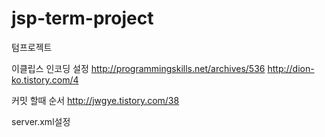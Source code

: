 # jsp-term-project

텀프로젝트

이클립스 인코딩 설정
http://programmingskills.net/archives/536
http://dion-ko.tistory.com/4


커밋 할때 순서
http://jwgye.tistory.com/38


server.xml설정
<Context docBase="jsp_project" path="/jsp_project" reloadable="true" source="org.eclipse.jst.jee.server:jsp_project">
      <Resource auth="Container" driverClassName="org.mariadb.jdbc.Driver"
      maxIdle="30" maxTotal="100" maxWaitMillis="10000" name="jdbc/test" password="1234" type="javax.sql.DataSource" url="jdbc:mariadb://localhost:3306/project" username="root"/>
</Context>
